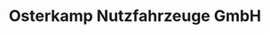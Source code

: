 ---
title: "Osterkamp Nutzfahrzeuge GmbH"
url: /aurich/osterkamp-nutzfahrzeuge-gmbh/
shop: Autowerkstatt
---